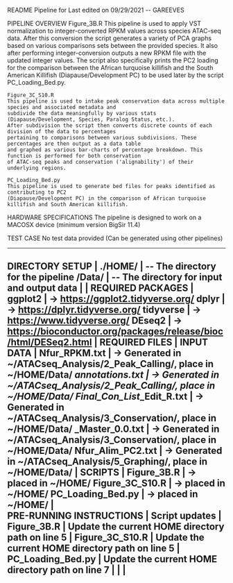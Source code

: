 README 
	Pipeline for
	Last edited on 09/29/2021 -- GAREEVES

PIPELINE OVERVIEW
	Figure_3B.R
	This pipeline is used to apply VST normalization to integer-converted RPKM values across species ATAC-seq
	data. After this conversion the script generates a variety of PCA graphs based on various comparisons sets
	between the provided species. It also after performing integer-conversion outputs a new RPKM file with the
	updated integer values. The script also specifically prints the PC2 loading for the comparison between the
	African turquoise killifish and the South American Killifish (Diapause/Development PC) to be used later
	by the script PC_Loading_Bed.py.
	
	Figure_3C_S10.R
	This pipeline is used to intake peak conservation data across multiple species and associated metadata and
	subdivide the data meaningfully by various stats (Diapause/Development, Species, Paralog Status, etc.). 
	After subdivision the script then converts discrete counts of each division of the data to percentages 
	pertaining to comparisons between various subdivisions. These percentages are then output as a data table
	and graphed as various bar-charts of percentage breakdown. This function is performed for both conservation
	of ATAC-seq peaks and conservation ('alignability') of their underlying regions. 
	
	PC_Loading_Bed.py
	This pipeline is used to generate bed files for peaks identified as contributing to PC2 
	(Diapause/Development PC) in the comparison of African turquoise killifish and South American killifish.	
	
HARDWARE SPECIFICATIONS	
	The pipeline is designed to work on a MACOSX device (minimum version BigSir 11.4)

TEST CASE
	No test data provided (Can be generated using other pipelines)

------------------------------------------------------------------------------------------	
DIRECTORY SETUP								|
	./HOME/									| -- The directory for the pipeline
		/Data/								| -- The directory for input and output data
											|											|
REQUIRED PACKAGES							|
	ggplot2									| -> https://ggplot2.tidyverse.org/
	dplyr									| -> https://dplyr.tidyverse.org/
	tidyverse								| -> https://www.tidyverse.org/
	DEseq2									| -> https://bioconductor.org/packages/release/bioc/html/DESeq2.html
											|
REQUIRED FILES								|
	INPUT DATA								|
		Nfur_RPKM.txt						| -> Generated in ~/ATACseq_Analysis/2_Peak_Calling/, place in ~/HOME/Data/
		<species>_annotations.txt			| -> Generated in ~/ATACseq_Analysis/2_Peak_Calling/, place in ~/HOME/Data/
		Final_Con_List_<type>_Edit_R.txt	| -> Generated in ~/ATACseq_Analysis/3_Conservation/, place in ~/HOME/Data/
		<type>_Master_0.0.txt				| -> Generated in ~/ATACseq_Analysis/3_Conservation/, place in ~/HOME/Data/
		Nfur_Alim_PC2.txt					| -> Generated in ~/ATACseq_Analysis/5_Graphing/, place in ~/HOME/Data/
											|
	SCRIPTS									|
		Figure_3B.R							| -> placed in ~/HOME/
		Figure_3C_S10.R						| -> placed in ~/HOME/
		PC_Loading_Bed.py					| -> placed in ~/HOME/
											|	
PRE-RUNNING INSTRUCTIONS					|
	Script updates							|
		Figure_3B.R							| Update the current HOME directory path on line 5
											| 
		Figure_3C_S10.R						| Update the current HOME directory path on line 5
											| 
		PC_Loading_Bed.py					| Update the current HOME directory path on line 7
											| 
											|
											|
------------------------------------------------------------------------------------------
		